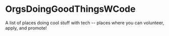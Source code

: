 # OrgsDoingGoodThingsWCode
A list of places doing cool stuff with tech -- places where you can volunteer, apply, and promote!
